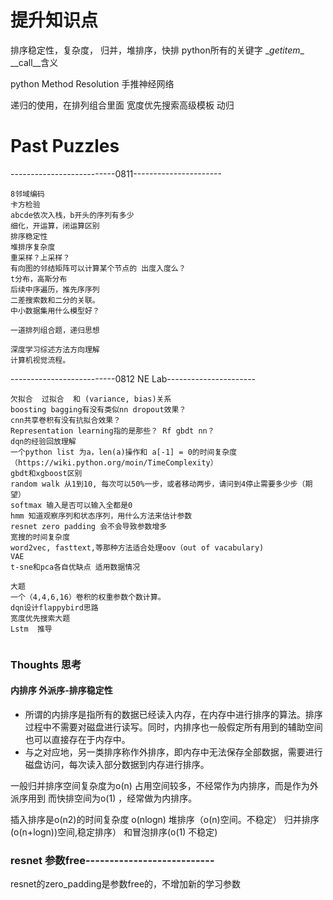 # 提升知识点
排序稳定性，复杂度，   归并，堆排序，快排
python所有的关键字 \__getitem__   \__call__含义

python Method Resolution
手推神经网络

递归的使用，在排列组合里面
宽度优先搜索高级模板
动归





# Past Puzzles

--------------------------0811----------------------
```
8邻域编码
卡方检验
abcde依次入栈，b开头的序列有多少
细化，开运算，闭运算区别
排序稳定性
堆排序复杂度
重采样？上采样？
有向图的邻结矩阵可以计算某个节点的 出度入度么？
t分布，高斯分布
后续中序遍历，推先序序列
二差搜索数和二分的关联。
中小数据集用什么模型好？

一道排列组合题，递归思想

深度学习综述方法方向理解
计算机视觉流程。
```

--------------------------0812   NE Lab----------------------
```
欠拟合  过拟合  和 (variance, bias)关系
boosting bagging有没有类似nn dropout效果？
cnn共享卷积有没有抗拟合效果？
Representation learning指的是那些？ Rf gbdt nn？
dqn的经验回放理解
一个python list 为a，len(a)操作和 a[-1] = 0的时间复杂度  （https://wiki.python.org/moin/TimeComplexity）
gbdt和xgboost区别
random walk 从1到10, 每次可以50%一步，或者移动两步，请问到4停止需要多少步（期望）
softmax 输入是否可以输入全都是0
hmm 知道观察序列和状态序列，用什么方法来估计参数
resnet zero padding 会不会导致参数增多
宽搜的时间复杂度
word2vec, fasttext,等那种方法适合处理oov（out of vacabulary)
VAE
t-sne和pca各自优缺点 适用数据情况

大题
一个（4,4,6,16）卷积的权重参数个数计算。
dqn设计flappybird思路
宽度优先搜索大题
Lstm  推导


```


### Thoughts 思考

#### 内排序 外派序-排序稳定性
* 所谓的内排序是指所有的数据已经读入内存，在内存中进行排序的算法。排序过程中不需要对磁盘进行读写。同时，内排序也一般假定所有用到的辅助空间也可以直接存在于内存中。
* 与之对应地，另一类排序称作外排序，即内存中无法保存全部数据，需要进行磁盘访问，每次读入部分数据到内存进行排序。

一般归并排序空间复杂度为o(n) 占用空间较多，不经常作为内排序，而是作为外派序用到
而快排空间为o(1) ，经常做为内排序。

插入排序是o(n2)的时间复杂度
o(nlogn) 堆排序（o(n)空间。不稳定）     归并排序(o(n+logn))空间,稳定排序）    和冒泡排序(o(1) 不稳定)


### resnet 参数free---------------------------
resnet的zero_padding是参数free的，不增加新的学习参数
